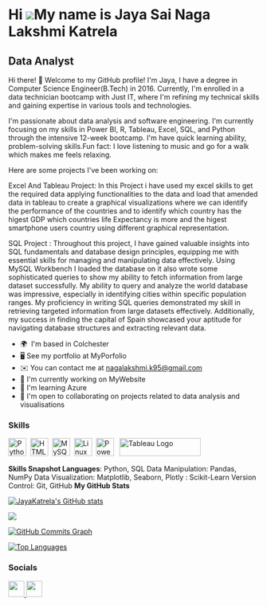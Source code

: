 Hi ![](https://user-images.githubusercontent.com/18350557/176309783-0785949b-9127-417c-8b55-ab5a4333674e.gif)My name is Jaya Sai Naga Lakshmi Katrela
=====================================================================================================================================================

Data Analyst
------------

Hi there! 👋 Welcome to my GitHub profile! I'm Jaya, I have a degree in Computer Science Engineer(B.Tech) in 2016. Currently, I'm enrolled in a data technician bootcamp with Just IT, where I'm refining my technical skills and gaining expertise in various tools and technologies.

I'm passionate about data analysis and software engineering. I'm currently focusing on my skills in Power BI, R, Tableau, Excel, SQL, and Python through the intensive 12-week bootcamp. I'm have quick learning ability, problem-solving skills.Fun fact: I love listening to music and go for a walk which makes me feels relaxing.

Here are some projects I've been working on:

Excel And Tableau Project: In this Project i have used my excel skills to get the required data applying functionalities to the data and load that amended data in tableau to create a graphical visualizations where we can identify the performance of the countries and to identify which country has the higest GDP which countries life Expectancy is more and the higest smartphone users country using different graphical representation.

SQL Project : Throughout this project, I have gained valuable insights into SQL fundamentals and database design principles, equipping me with essential skills for managing and manipulating data effectively. Using MySQL Workbench I loaded the database on it also wrote some sophisticated queries to show my ability to fetch information from large dataset successfully. My ability to query and analyze the world database was impressive, especially in identifying cities within specific population ranges. My proficiency in writing SQL queries demonstrated my skill in retrieving targeted information from large datasets effectively. Additionally, my success in finding the capital of Spain showcased your aptitude for navigating database structures and extracting relevant data.

* 🌍  I'm based in Colchester
* 🖥️  See my portfolio at MyPorfolio
* ✉️  You can contact me at nagalakshmi.k95@gmail.com
* 🚀  I'm currently working on MyWebsite
* 🧠  I'm learning Azure
* 🤝  I'm open to collaborating on projects related to data analysis and visualisations

### Skills


<p align="left">
<a href="https://www.python.org/" target="_blank" rel="noreferrer"><img src="https://raw.githubusercontent.com/danielcranney/readme-generator/main/public/icons/skills/python-colored.svg" width="36" height="36" alt="Python" /></a>&nbsp;&nbsp;<a href="https://developer.mozilla.org/en-US/docs/Glossary/HTML5" target="_blank" rel="noreferrer"><img src="https://raw.githubusercontent.com/danielcranney/readme-generator/main/public/icons/skills/html5-colored.svg" width="36" height="36" alt="HTML5" /></a>&nbsp;&nbsp;<a href="https://www.mysql.com/" target="_blank" rel="noreferrer"><img src="https://raw.githubusercontent.com/danielcranney/readme-generator/main/public/icons/skills/mysql-colored.svg" width="36" height="36" alt="MySQL" /></a>&nbsp;&nbsp;<a href="https://www.linux.org" target="_blank" rel="noreferrer"><img src="https://raw.githubusercontent.com/danielcranney/readme-generator/main/public/icons/skills/linux-colored.svg" width="36" height="36" alt="Linux" /></a>&nbsp;&nbsp;<a href="https://app.powerbi.com/" target="_blank" rel="noreferrer"><img src="https://cdn.worldvectorlogo.com/logos/power-bi.svg" width="36" height="36" alt="PowerBI" /></a>&nbsp;&nbsp;
   <a href="https://tableau.com/app/profile/jaya.sai.naga.lakshmi.katrela/vizzes/" target="_blank" rel="noreferrer; return false;"><img src="https://raw.githubusercontent.com/gilbarbara/logos/main/logos/tableau.svg" width="163" height="36" alt="Tableau Logo" /></a>&nbsp;&nbsp;
</p>

**Skills Snapshot Languages**: Python, SQL Data Manipulation: Pandas, NumPy Data Visualization: Matplotlib, Seaborn, Plotly : Scikit-Learn Version Control: Git, GitHub
<b>My GitHub Stats</b>

<a href="http://www.github.com/Ali06112023"><img src="https://github-readme-stats.vercel.app/api?username=JayaKatrela&show_icons=true&hide=&count_private=true&title_color=0891b2&text_color=ffffff&icon_color=0891b2&bg_color=1c1917&hide_border=true&show_icons=true" alt="JayaKatrela's GitHub stats" /></a>

<a href="http://www.github.com/JayaKatrela"><img src="https://github-readme-streak-stats.herokuapp.com/?user=JayaKatrela&stroke=ffffff&background=1c1917&ring=0891b2&fire=0891b2&currStreakNum=ffffff&currStreakLabel=0891b2&sideNums=ffffff&sideLabels=ffffff&dates=ffffff&hide_border=true" /></a>

<a href="http://www.github.com/JayaKatrela"><img src="https://github-readme-activity-graph.cyclic.app/graph?username=JayaKatrela&bg_color=1c1917&color=ffffff&line=0891b2&point=ffffff&area_color=1c1917&area=true&hide_border=true&custom_title=GitHub%20Commits%20Graph" alt="GitHub Commits Graph" /></a>

<a href="https://github.com/JayaKatrela" align="left"><img src="https://github-readme-stats.vercel.app/api/top-langs/?username=JayaKatrela&langs_count=10&title_color=0891b2&text_color=ffffff&icon_color=0891b2&bg_color=1c1917&hide_border=true&locale=en&custom_title=Top%20%Languages" alt="Top Languages" /></a>

### Socials

<p align="left"> <a href="https://www.github.com/JayaKatrela" target="_blank" rel="noreferrer"> <picture> <source media="(prefers-color-scheme: dark)" srcset="https://raw.githubusercontent.com/danielcranney/readme-generator/main/public/icons/socials/github-dark.svg" /> <source media="(prefers-color-scheme: light)" srcset="https://raw.githubusercontent.com/danielcranney/readme-generator/main/public/icons/socials/github.svg" /> <img src="https://raw.githubusercontent.com/danielcranney/readme-generator/main/public/icons/socials/github.svg" width="32" height="32" /> </picture> </a> <a href="https://www.linkedin.com/in/jaya sai naga lakshmi katrela" target="_blank" rel="noreferrer"> <picture> <source media="(prefers-color-scheme: dark)" srcset="https://raw.githubusercontent.com/danielcranney/readme-generator/main/public/icons/socials/linkedin-dark.svg" /> <source media="(prefers-color-scheme: light)" srcset="https://raw.githubusercontent.com/danielcranney/readme-generator/main/public/icons/socials/linkedin.svg" /> <img src="https://raw.githubusercontent.com/danielcranney/readme-generator/main/public/icons/socials/linkedin.svg" width="32" height="32" /> </picture> </a></p>
